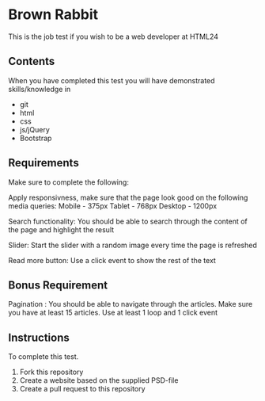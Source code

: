 Brown Rabbit
============

This is the job test if you wish to be a web developer at HTML24

Contents
--------

When you have completed this test you will have demonstrated skills/knowledge in

* git
* html
* css
* js/jQuery
* Bootstrap

Requirements
--------

Make sure to complete the following:

Apply responsivness, make sure that the page look good on the following media queries:
Mobile - 375px
Tablet - 768px
Desktop - 1200px

Search functionality:
You should be able to search through the content of the page and highlight the result

Slider:
Start the slider with a random image every time the page is refreshed 

Read more button:
Use a click event to show the rest of the text 


Bonus Requirement
--------
Pagination :
You should be able to navigate through the articles. Make sure you have at least 15 articles. 
Use at least 1 loop and 1 click event


Instructions
------------

To complete this test.

1. Fork this repository
2. Create a website based on the supplied PSD-file
3. Create a pull request to this repository